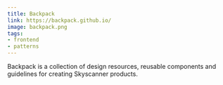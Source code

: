```yaml
---
title: Backpack
link: https://backpack.github.io/
image: backpack.png
tags:
- frontend
- patterns
---
```


Backpack is a collection of design resources, reusable components and guidelines for creating Skyscanner products.
